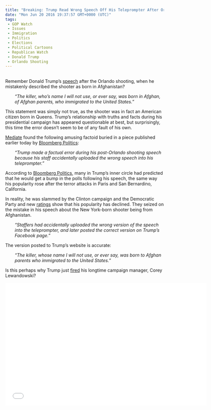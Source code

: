 ```yaml
---
title: "Breaking: Trump Read Wrong Speech Off His Teleprompter After Orlando Shooting (VIDEO)"
date: "Mon Jun 20 2016 19:37:57 GMT+0000 (UTC)"
tags: 
 - GOP Watch
 - Issues
 - Immigration
 - Politics
 - Elections
 - Political Cartoons
 - Republican Watch
 - Donald Trump
 - Orlando Shooting
---
```

<p><!--OffDef--></p><p><!--Ads1--><br>
Remember Donald Trump&#x2019;s <a href="https://www.youtube.com/watch?v=ygIDdXEpPnk" onclick="__gaTracker(&apos;send&apos;, &apos;event&apos;, &apos;outbound-article&apos;, &apos;https://www.youtube.com/watch?v=ygIDdXEpPnk&apos;, &apos;speech&apos;);">speech</a> after the Orlando shooting, when he mistakenly described the shooter as born in Afghanistan?</p><p style="padding-left: 30px;"><em>&#x201C;The killer, who&#x2019;s name I will not use, or ever say, was born in Afghan, of Afghan parents, who immigrated to the United States.&#x201D;</em></p><p>This statement was simply not true, as the shooter was in fact an American citizen born in Queens. Trump&#x2019;s relationship with truths and facts during his presidential campaign has appeared questionable at best, but surprisingly, this time the error doesn&#x2019;t seem to be of any fault of his own.</p><p><a href="http://www.mediaite.com/online/trump-accidentally-read-wrong-speech-off-his-teleprompter-after-orlando-shooting/" onclick="__gaTracker(&apos;send&apos;, &apos;event&apos;, &apos;outbound-article&apos;, &apos;http://www.mediaite.com/online/trump-accidentally-read-wrong-speech-off-his-teleprompter-after-orlando-shooting/&apos;, &apos;Mediate&apos;);">Mediate</a> found the following amusing factoid buried in a piece published earlier today by <a href="http://www.bloomberg.com/politics/articles/2016-06-20/trump-strategy-meeting" onclick="__gaTracker(&apos;send&apos;, &apos;event&apos;, &apos;outbound-article&apos;, &apos;http://www.bloomberg.com/politics/articles/2016-06-20/trump-strategy-meeting&apos;, &apos;Bloomberg Politics&apos;);">Bloomberg Politics</a>:</p><p style="padding-left: 30px;"><em>&#x201C;Trump made a factual error during his post-Orlando shooting speech because his staff accidentally uploaded the wrong speech into his teleprompter.&#x201D;</em></p><p>According to <a href="http://www.bloomberg.com/politics/articles/2016-06-20/trump-strategy-meeting" onclick="__gaTracker(&apos;send&apos;, &apos;event&apos;, &apos;outbound-article&apos;, &apos;http://www.bloomberg.com/politics/articles/2016-06-20/trump-strategy-meeting&apos;, &apos;Bloomberg Politics&apos;);">Bloomberg Politics</a>, many in Trump&#x2019;s inner circle had predicted that he&#xA0;would get a bump in the polls following his speech, the same way his popularity rose after the terror attacks in Paris and San Bernardino, California.</p><p>In reality, he was slammed by the Clinton campaign and the Democratic Party and new <a href="http://www.liberalamerica.org/2016/06/16/sad-moment-donald-trump-tables-finally-turned-video/">ratings</a> show that his popularity has declined. They seized on the mistake in his speech about the New York-born shooter being from Afghanistan.</p><p style="padding-left: 30px;"><em>&#x201C;Staffers had accidentally uploaded the wrong version of the speech into the teleprompter, and later posted the correct version on Trump&#x2019;s Facebook page.&#x201D;</em></p><p>The version posted to Trump&#x2019;s website is accurate:</p><p style="padding-left: 30px;"><em>&#x201C;The killer, whose name I will not use, or ever say, was born to Afghan parents who immigrated to the United States.&#x201D;</em></p><p>Is this perhaps why Trump just <a href="http://www.liberalamerica.org/2016/06/20/breaking-trump-fires-campaign-manager-corey-lewandowski/">fired</a> his longtime campaign manager, Corey Lewandowski?</p><p><!--Ads2--></p><p><span class="embed-youtube" style="text-align:center; display: block;"><iframe class="youtube-player" type="text/html" width="640" height="390" src="//www.youtube.com/embed/ygIDdXEpPnk?version=3&amp;rel=1&amp;fs=1&amp;autohide=2&amp;showsearch=0&amp;showinfo=1&amp;iv_load_policy=1&amp;wmode=transparent" allowfullscreen="true" style="border:0;"></iframe></span></p>